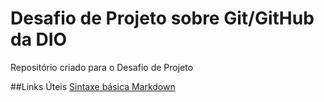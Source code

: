 # Desafio de Projeto sobre Git/GitHub da DIO
Repositório criado para o Desafio de Projeto

##Links Úteis
[Sintaxe básica Markdown](https://www.markdownguide.org/basic-syntax/)
